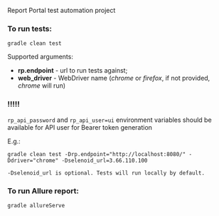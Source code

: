 Report Portal test automation project

### To run tests:

`gradle clean test`

Supported arguments:

* **rp.endpoint** - url to run tests against;
* **web_driver** - WebDriver name (_chrome_ or _firefox_, if not provided, _chrome_ will run)

### !!!!!

`rp_api_password` and `rp_api_user=ui` environment variables should be available for API user for Bearer token generation

E.g.:

```shell
gradle clean test -Drp.endpoint="http://localhost:8080/" -Ddriver="chrome" -Dselenoid_url=3.66.110.100

-Dselenoid_url is optional. Tests will run locally by default.
```

### To run Allure report:

```shell
gradle allureServe
```
